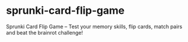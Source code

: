 # sprunki-card-flip-game
Sprunki Card Flip Game – Test your memory skills, flip cards, match pairs and beat the brainrot challenge!
